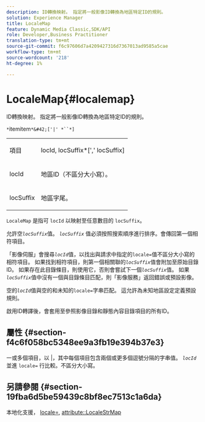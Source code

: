 ```yaml
---
description: ID轉換映射。 指定將一般影像ID轉換為地區特定ID的規則。
solution: Experience Manager
title: LocaleMap
feature: Dynamic Media Classic,SDK/API
role: Developer,Business Practitioner
translation-type: tm+mt
source-git-commit: f6c97606d7a4209427316d7367013ad9585a5cae
workflow-type: tm+mt
source-wordcount: '218'
ht-degree: 1%

---
```



# LocaleMap{#localemap}

ID轉換映射。 指定將一般影像ID轉換為地區特定ID的規則。

`*`itemitem`*&#42;['|' *``*]`

<table id="simpletable_A6DD1A28F8ED4178A8ADDB2F3AEFC402"> 
 <tr class="strow"> 
  <td class="stentry"> <p><span class="varname"> 項目</span> </p></td> 
  <td class="stentry"> <p><span class="varname"> locId</span>,<span class="varname"> locSuffix</span>*[','<span class="varname"> locSuffix</span>] </p></td> 
 </tr> 
 <tr class="strow"> 
  <td class="stentry"> <p><span class="varname"> locId</span> </p></td> 
  <td class="stentry"> <p>地區ID（不區分大小寫）。 </p></td> 
 </tr> 
 <tr class="strow"> 
  <td class="stentry"> <p><span class="varname"> locSuffix</span> </p></td> 
  <td class="stentry"> <p>地區字尾。 </p></td> 
 </tr> 
</table>

`LocaleMap` 是指可 `locId` 以映射至任意數目的 `locSuffix`。

允許空&#x200B;*`locSuffix`*&#x200B;值。 *`locSuffix`* 值必須按照搜索順序進行排序。會傳回第一個相符項目。

「影像伺服」會搜尋&#x200B;*`locId`*&#x200B;值，以找出與請求中指定的`locale=`值不區分大小寫的相符項目。 如果找到相符項目，則第一個相關聯的&#x200B;*`locSuffix`*&#x200B;值會附加至原始目錄ID。 如果存在此目錄條目，則使用它，否則會嘗試下一個&#x200B;*`locSuffix`*&#x200B;值。 如果&#x200B;*`locSuffix`*&#x200B;值中沒有一個與目錄條目匹配，則「影像服務」返回錯誤或預設影像。

空的&#x200B;*`locId`*&#x200B;值與空的和未知的`locale=`字串匹配。 這允許為未知地區設定定義預設規則。

啟用ID轉譯後，會套用至參照影像目錄和靜態內容目錄項目的所有ID。

## 屬性 {#section-f4c6f058bc5348ee9a3fb19e394b37e3}

一或多個項目，以 |，其中每個項目包含兩個或更多個逗號分隔的字串值。 *`locId`* 並進 `locale=` 行比較。不區分大小寫。

## 另請參閱 {#section-19fba6d5be59439c8bf8ec7513c1a6da}

本地化支援， [locale=](../../../../../is-api/http-ref/image-serving-api-ref/c-http-protocol-reference/c-command-reference/r-locale.md#reference-8a846b2fbc004a12821b956ed3b25cfb), [attribute::LocaleStrMap](../../../../../is-api/image-catalog/image-serving-api-ref/c-image-catalog-reference/c-attributes-reference/r-localestrmap.md#reference-98c42070a4bc4baf92537132be2b5b1e)
